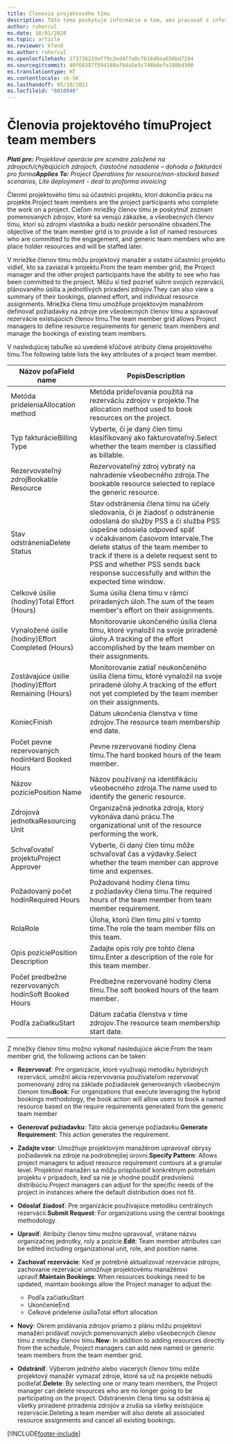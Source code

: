 ```yaml
---
title: Členovia projektového tímu
description: Táto téma poskytuje informácie o tom, ako pracovať s informáciami, atribútmi a plánovaním členov projektového tímu.
author: ruhercul
ms.date: 10/01/2020
ms.topic: article
ms.reviewer: kfend
ms.author: ruhercul
ms.openlocfilehash: 273736219aff9c2ed4ffa8cf616d6ea656bd7294
ms.sourcegitcommit: 40f68387f594180af64a5e5c748b6efa188bd300
ms.translationtype: HT
ms.contentlocale: sk-SK
ms.lasthandoff: 05/10/2021
ms.locfileid: "6010940"
---
```

# <a name="project-team-members"></a><span data-ttu-id="d13e1-103">Členovia projektového tímu</span><span class="sxs-lookup"><span data-stu-id="d13e1-103">Project team members</span></span>

<span data-ttu-id="d13e1-104">_**Platí pre:** Projektové operácie pre scenáre založené na zdrojoch/chýbajúcich zdrojoch, čiastočné nasadenie – dohoda o fakturácii pro forma_</span><span class="sxs-lookup"><span data-stu-id="d13e1-104">_**Applies To:** Project Operations for resource/non-stocked based scenarios, Lite deployment - deal to proforma invoicing_</span></span>

<span data-ttu-id="d13e1-105">Členmi projektového tímu sú účastníci projektu, ktorí dokončia prácu na projekte.</span><span class="sxs-lookup"><span data-stu-id="d13e1-105">Project team members are the project participants who complete the work on a project.</span></span> <span data-ttu-id="d13e1-106">Cieľom mriežky členov tímu je poskytnúť zoznam pomenovaných zdrojov, ktoré sa venujú zákazke, a všeobecných členov tímu, ktorí sú zdrojmi vlastníka a budú neskôr personálne obsadení.</span><span class="sxs-lookup"><span data-stu-id="d13e1-106">The objective of the team member grid is to provide a list of named resources who are committed to the engagement, and generic team members who are place holder resources and will be staffed later.</span></span>

<span data-ttu-id="d13e1-107">V mriežke členov tímu môžu projektový manažér a ostatní účastníci projektu vidieť, kto sa zaviazal k projektu.</span><span class="sxs-lookup"><span data-stu-id="d13e1-107">From the team member grid, the Project manager and the other project participants have the ability to see who has been committed to the project.</span></span> <span data-ttu-id="d13e1-108">Môžu si tiež pozrieť súhrn svojich rezervácií, plánovaného úsilia a jednotlivých priradení zdrojov.</span><span class="sxs-lookup"><span data-stu-id="d13e1-108">They can also view a summary of their bookings, planned effort, and individual resource assignments.</span></span> <span data-ttu-id="d13e1-109">Mriežka člena tímu umožňuje projektovým manažérom definovať požiadavky na zdroje pre všeobecných členov tímu a spravovať rezervácie existujúcich členov tímu.</span><span class="sxs-lookup"><span data-stu-id="d13e1-109">The team member grid allows Project managers to define resource requirements for generic team members and manage the bookings of existing team members.</span></span>

<span data-ttu-id="d13e1-110">V nasledujúcej tabuľke sú uvedené kľúčové atribúty člena projektového tímu.</span><span class="sxs-lookup"><span data-stu-id="d13e1-110">The following table lists the key attributes of a project team member.</span></span>

| <span data-ttu-id="d13e1-111">Názov poľa</span><span class="sxs-lookup"><span data-stu-id="d13e1-111">Field name</span></span>          | <span data-ttu-id="d13e1-112">Popis</span><span class="sxs-lookup"><span data-stu-id="d13e1-112">Description</span></span>                                                                                                                                                                  |
|--------------------------|-----------------------------------------------------------------------------------------------------------------------------------------------------------------------------------|
| <span data-ttu-id="d13e1-113">Metóda pridelenia</span><span class="sxs-lookup"><span data-stu-id="d13e1-113">Allocation method</span></span>        | <span data-ttu-id="d13e1-114">Metóda prideľovania použitá na rezerváciu zdrojov v projekte.</span><span class="sxs-lookup"><span data-stu-id="d13e1-114">The allocation method used to book resources on the project.</span></span>                                                                         |
| <span data-ttu-id="d13e1-115">Typ fakturácie</span><span class="sxs-lookup"><span data-stu-id="d13e1-115">Billing Type</span></span>             | <span data-ttu-id="d13e1-116">Vyberte, či je daný člen tímu klasifikovaný ako fakturovateľný.</span><span class="sxs-lookup"><span data-stu-id="d13e1-116">Select whether the team member is classified as billable.</span></span>                                                                                                                                       |
| <span data-ttu-id="d13e1-117">Rezervovateľný zdroj</span><span class="sxs-lookup"><span data-stu-id="d13e1-117">Bookable Resource</span></span>        | <span data-ttu-id="d13e1-118">Rezervovateľný zdroj vybratý na nahradenie všeobecného zdroja.</span><span class="sxs-lookup"><span data-stu-id="d13e1-118">The bookable resource selected to replace the generic resource.</span></span>                                                                                                                   |
| <span data-ttu-id="d13e1-119">Stav odstránenia</span><span class="sxs-lookup"><span data-stu-id="d13e1-119">Delete Status</span></span>            | <span data-ttu-id="d13e1-120">Stav odstránenia člena tímu na účely sledovania, či je žiadosť o odstránenie odoslaná do služby PSS a či služba PSS úspešne odosiela odpoveď späť v očakávanom časovom intervale.</span><span class="sxs-lookup"><span data-stu-id="d13e1-120">The delete status of the team member to track if there is a delete request sent to PSS and whether PSS sends back response successfully and within the expected time window.</span></span> |
| <span data-ttu-id="d13e1-121">Celkové úsilie (hodiny)</span><span class="sxs-lookup"><span data-stu-id="d13e1-121">Total Effort (Hours)</span></span>     | <span data-ttu-id="d13e1-122">Suma úsilia člena tímu v rámci priradených úloh.</span><span class="sxs-lookup"><span data-stu-id="d13e1-122">The sum of the team member's effort on their assignments.</span></span>                                                                                                                         |
| <span data-ttu-id="d13e1-123">Vynaložené úsilie (hodiny)</span><span class="sxs-lookup"><span data-stu-id="d13e1-123">Effort Completed (Hours)</span></span> | <span data-ttu-id="d13e1-124">Monitorovanie ukončeného úsilia člena tímu, ktoré vynaložil na svoje priradené úlohy.</span><span class="sxs-lookup"><span data-stu-id="d13e1-124">A tracking of the effort accomplished by the team member on their assignments.</span></span>                                                                                           |
| <span data-ttu-id="d13e1-125">Zostávajúce úsilie (hodiny)</span><span class="sxs-lookup"><span data-stu-id="d13e1-125">Effort Remaining (Hours)</span></span> | <span data-ttu-id="d13e1-126">Monitorovanie zatiaľ neukončeného úsilia člena tímu, ktoré vynaložil na svoje priradené úlohy.</span><span class="sxs-lookup"><span data-stu-id="d13e1-126">A tracking of the effort not yet completed by the team member on their assignments.</span></span>                                                                                    |
| <span data-ttu-id="d13e1-127">Koniec</span><span class="sxs-lookup"><span data-stu-id="d13e1-127">Finish</span></span>                   | <span data-ttu-id="d13e1-128">Dátum ukončenia členstva v tíme zdrojov.</span><span class="sxs-lookup"><span data-stu-id="d13e1-128">The resource team membership end date.</span></span>                                                                                                                                            |
| <span data-ttu-id="d13e1-129">Počet pevne rezervovaných hodín</span><span class="sxs-lookup"><span data-stu-id="d13e1-129">Hard Booked Hours</span></span>        | <span data-ttu-id="d13e1-130">Pevne rezervované hodiny člena tímu.</span><span class="sxs-lookup"><span data-stu-id="d13e1-130">The hard booked hours of the team member.</span></span>                                                                                                                                                                |
| <span data-ttu-id="d13e1-131">Názov pozície</span><span class="sxs-lookup"><span data-stu-id="d13e1-131">Position Name</span></span>            | <span data-ttu-id="d13e1-132">Názov používaný na identifikáciu všeobecného zdroja.</span><span class="sxs-lookup"><span data-stu-id="d13e1-132">The name used to identify the generic resource.</span></span>                                                                                                                                   |
| <span data-ttu-id="d13e1-133">Zdrojová jednotka</span><span class="sxs-lookup"><span data-stu-id="d13e1-133">Resourcing Unit</span></span>          | <span data-ttu-id="d13e1-134">Organizačná jednotka zdroja, ktorý vykonáva danú prácu.</span><span class="sxs-lookup"><span data-stu-id="d13e1-134">The organizational unit of the resource performing the work.</span></span>                                                                                                                      |
| <span data-ttu-id="d13e1-135">Schvaľovateľ projektu</span><span class="sxs-lookup"><span data-stu-id="d13e1-135">Project Approver</span></span>         | <span data-ttu-id="d13e1-136">Vyberte, či daný člen tímu môže schvaľovať čas a výdavky.</span><span class="sxs-lookup"><span data-stu-id="d13e1-136">Select whether the team member can approve time and expenses.</span></span>                                                                                                                     |
| <span data-ttu-id="d13e1-137">Požadovaný počet hodín</span><span class="sxs-lookup"><span data-stu-id="d13e1-137">Required Hours</span></span>           | <span data-ttu-id="d13e1-138">Požadované hodiny člena tímu z požiadavky člena tímu.</span><span class="sxs-lookup"><span data-stu-id="d13e1-138">The required hours of the team member from team member requirement.</span></span>                                                                                                                       |
| <span data-ttu-id="d13e1-139">Rola</span><span class="sxs-lookup"><span data-stu-id="d13e1-139">Role</span></span>                     | <span data-ttu-id="d13e1-140">Úloha, ktorú člen tímu plní v tomto tíme.</span><span class="sxs-lookup"><span data-stu-id="d13e1-140">The role the team member fills on this team.</span></span>                                                                                                                                |
| <span data-ttu-id="d13e1-141">Opis pozície</span><span class="sxs-lookup"><span data-stu-id="d13e1-141">Position Description</span></span>     | <span data-ttu-id="d13e1-142">Zadajte opis roly pre tohto člena tímu.</span><span class="sxs-lookup"><span data-stu-id="d13e1-142">Enter a description of the role for this team member.</span></span>                                                                                                                             |
| <span data-ttu-id="d13e1-143">Počet predbežne rezervovaných hodín</span><span class="sxs-lookup"><span data-stu-id="d13e1-143">Soft Booked Hours</span></span>        | <span data-ttu-id="d13e1-144">Predbežne rezervované hodiny člena tímu.</span><span class="sxs-lookup"><span data-stu-id="d13e1-144">The soft booked hours of the team member.</span></span>                                                                                                                                                                 |
| <span data-ttu-id="d13e1-145">Podľa začiatku</span><span class="sxs-lookup"><span data-stu-id="d13e1-145">Start</span></span>                    | <span data-ttu-id="d13e1-146">Dátum začatia členstva v tíme zdrojov.</span><span class="sxs-lookup"><span data-stu-id="d13e1-146">The resource team membership start date.</span></span>                                                                                                                                          |

<span data-ttu-id="d13e1-147">Z mriežky členov tímu možno vykonať nasledujúce akcie:</span><span class="sxs-lookup"><span data-stu-id="d13e1-147">From the team member grid, the following actions can be taken:</span></span>

- <span data-ttu-id="d13e1-148">**Rezervovať**: Pre organizácie, ktoré využívajú metodiku hybridných rezervácií, umožní akcia rezervovania používateľom rezervovať pomenovaný zdroj na základe požiadaviek generovaných všeobecným členom tímu</span><span class="sxs-lookup"><span data-stu-id="d13e1-148">**Book**: For organizations that execute leveraging the hybrid bookings methodology, the book action will allow users to book a named resource based on the require requirements generated from the generic team member</span></span>
- <span data-ttu-id="d13e1-149">**Generovať požiadavku**: Táto akcia generuje požiadavku.</span><span class="sxs-lookup"><span data-stu-id="d13e1-149">**Generate Requirement**: This action generates the requirement.</span></span>
- <span data-ttu-id="d13e1-150">**Zadajte vzor**: Umožňuje projektovým manažérom upravovať obrysy požiadaviek na zdroje na podrobnejšej úrovni.</span><span class="sxs-lookup"><span data-stu-id="d13e1-150">**Specify Pattern**: Allows project managers to adjust resource requirement contours at a granular level.</span></span> <span data-ttu-id="d13e1-151">Projektoví manažéri sa môžu prispôsobiť konkrétnym potrebám projektu v prípadoch, keď sa nie je vhodné použiť predvolenú distribúciu.</span><span class="sxs-lookup"><span data-stu-id="d13e1-151">Project managers can adjust for the specific needs of the project in instances where the default distribution does not fit.</span></span>
- <span data-ttu-id="d13e1-152">**Odoslať žiadosť**: Pre organizácie používajúce metodiku centrálnych rezervácií.</span><span class="sxs-lookup"><span data-stu-id="d13e1-152">**Submit Request**: For organizations using the central bookings methodology.</span></span>
- <span data-ttu-id="d13e1-153">**Upraviť**: Atribúty členov tímu možno upravovať, vrátane názvu organizačnej jednotky, roly a pozície.</span><span class="sxs-lookup"><span data-stu-id="d13e1-153">**Edit**: Team member attributes can be edited including organizational unit, role, and position name.</span></span>
- <span data-ttu-id="d13e1-154">**Zachovať rezervácie**: Keď je potrebné aktualizovať rezervácie zdrojov, zachovanie rezervácie umožňuje projektovému manažérovi upraviť:</span><span class="sxs-lookup"><span data-stu-id="d13e1-154">**Maintain Bookings**: When resources bookings need to be updated, maintain bookings allow the Project manager to adjust the:</span></span>

    - <span data-ttu-id="d13e1-155">Podľa začiatku</span><span class="sxs-lookup"><span data-stu-id="d13e1-155">Start</span></span>
    - <span data-ttu-id="d13e1-156">Ukončenie</span><span class="sxs-lookup"><span data-stu-id="d13e1-156">End</span></span>
    - <span data-ttu-id="d13e1-157">Celkové pridelenie úsilia</span><span class="sxs-lookup"><span data-stu-id="d13e1-157">Total effort allocation</span></span>

- <span data-ttu-id="d13e1-158">**Nový**: Okrem pridávania zdrojov priamo z plánu môžu projektoví manažéri pridávať nových pomenovaných alebo všeobecných členov tímu z mriežky členov tímu.</span><span class="sxs-lookup"><span data-stu-id="d13e1-158">**New**: In addition to adding resources directly from the schedule, Project managers can add new named or generic team members from the team member grid.</span></span>
- <span data-ttu-id="d13e1-159">**Odstrániť**: Výberom jedného alebo viacerých členov tímu môže projektový manažér vymazať zdroje, ktoré sa už na projekte nebudú podieľať.</span><span class="sxs-lookup"><span data-stu-id="d13e1-159">**Delete**: By selecting one or many team members, the Project manager can delete resources who are no longer going to be participating on the project.</span></span> <span data-ttu-id="d13e1-160">Odstránením člena tímu sa odstránia aj všetky priradené priradenia zdrojov a zrušia sa všetky existujúce rezervácie.</span><span class="sxs-lookup"><span data-stu-id="d13e1-160">Deleting a team member will also delete all associated resource assignments and  cancel all existing bookings.</span></span>


[!INCLUDE[footer-include](../includes/footer-banner.md)]